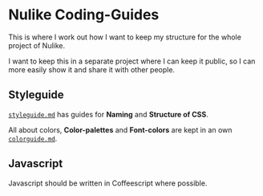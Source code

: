 # Nulike Coding-Guides

This is where I work out how I want to keep my structure for the whole project of Nulike.

I want to keep this in a separate project where I can keep it public, so I can more easily show it and share it with other people.

## Styleguide

[`styleguide.md`](styleguide.md) has guides for **Naming** and **Structure of CSS**.

All about colors, **Color-palettes** and **Font-colors** are kept in an own [`colorguide.md`](colorguide.md).

## Javascript

Javascript should be written in Coffeescript where possible.
